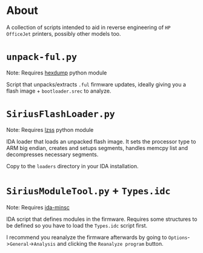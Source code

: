 # About
A collection of scripts intended to aid in reverse engineering of `HP OfficeJet` printers, possibly other models too.

# `unpack-ful.py`
Note: Requires [hexdump](https://pypi.org/project/hexdump/) python module

Script that unpacks/extracts `.ful` firmware updates, ideally giving you a flash image + `bootloader.srec` to analyze.

# `SiriusFlashLoader.py`
Note: Requires [lzss](https://pypi.org/project/lzss/) python module

IDA loader that loads an unpacked flash image. It sets the processor type to ARM big endian, creates and setups segments, handles memcpy list and decompresses necessary segments.

Copy to the `loaders` directory in your IDA installation.

# `SiriusModuleTool.py` + `Types.idc`
Note: Requires [ida-minsc](https://github.com/arizvisa/ida-minsc#installation)

IDA script that defines modules in the firmware.
Requires some structures to be defined so you have to load the `Types.idc` script first.

I recommend you reanalyze the firmware afterwards by going to `Options`->`General`->`Analysis` and clicking the `Reanalyze program` button.